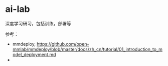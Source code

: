 # ai-lab
深度学习研习，包括训练，部署等


参考：
- mmdeploy, https://github.com/open-mmlab/mmdeploy/blob/master/docs/zh_cn/tutorial/01_introduction_to_model_deployment.md
- 